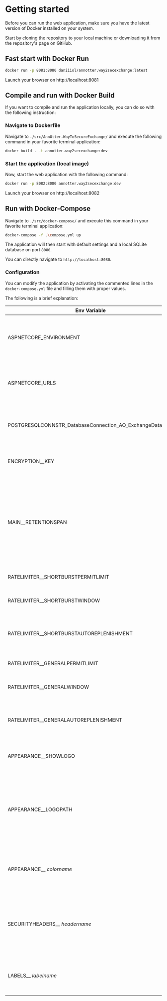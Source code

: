 # Getting started

Before you can run the web application, make sure you have the latest version of Docker installed on your system.

Start by cloning the repository to your local machine or downloading it from the repository's page on GitHub.


## Fast start with Docker Run

```bash
docker run -p 8081:8080 daniiiol/annotter.way2secexchange:latest
```

Launch your browser on http://localhost:8081

## Compile and run with Docker Build

If you want to compile and run the application locally, you can do so with the following instruction:

### Navigate to Dockerfile
Navigate to `./src/AnnOtter.WayToSecureExchange/` and execute the following command in your favorite terminal application:

```bash
docker build . -t annotter.way2secexchange:dev
```

### Start the application (local image)
Now, start the web application with the following command:

```bash
docker run -p 8082:8080 annotter.way2secexchange:dev
```

Launch your browser on http://localhost:8082

## Run with Docker-Compose

Navigate to `./src/docker-compose/` and execute this command in your favorite terminal application: 

```bash
docker-compose -f .\compose.yml up
```

The application will then start with default settings and a local SQLite database on port `8080`. 

You can directly navigate to `http://localhost:8080`.

### Configuration

You can modify the application by activating the commented lines in the `docker-compose.yml` file and filling them with proper values.

The following is a brief explanation:

| Env Variable | Description | Example | Example Description |
|---|---|---|--|
| ASPNETCORE_ENVIRONMENT | The environment in which the web application is running (e.g., Development, Production). | `Production` | Runs the application in "Production" mode
| ASPNETCORE_URLS | The URLs on which the web application listens for incoming requests (e.g., http://+:80). | `http://+:80` | Runs the application on HTTP port 80
| POSTGRESQLCONNSTR_DatabaseConnection_AO_ExchangeDatabase | The connection string for the PostgreSQL database used by the application. | `Server=db.server.local;Database=ao_exchangedb;Port=5432;User Id=myUser;Password=myPassword;` | Uses the specified PostgreSQL database instead of an internal SQLite DB.
| ENCRYPTION__KEY | The base64-encoded 256-bit key used for double encryption. | `PmMRx1J8EccLYqC4boe62R8s/Ahkh1YnzueM96MqAgc=` | Uses the sample key for server-side encryption.
| MAIN__RETENTIONSPAN | The time span for retaining secrets in the application, e.g., deleting all secrets older than 30 days.<br><br>If you set `00.00:00:00`, the deletion of secrets will be disabled (not recommended). | `30.00:00:00` | Deletes all secrets older than 30 days
| RATELIMITER__SHORTBURSTPERMITLIMIT | The permit limit for short burst rate limiting. | `6` | Maximum 6 requests possible within the valid SHORTBURSTWINDOW.
| RATELIMITER__SHORTBURSTWINDOW | The window duration for short burst rate limiting. | `2` | The time limit for SHORTBURSTPERMITLIMIT is 2 seconds
| RATELIMITER__SHORTBURSTAUTOREPLENISHMENT | Whether short burst rate limiting auto-replenishes permits (true or false). | `true` | Specifies that the FixedWindowRateLimiter refreshes the counters automatically.
| RATELIMITER__GENERALPERMITLIMIT | The permit limit for general rate limiting. | `20` | Maximum 20 requests possible within the valid GENERALWINDOW
| RATELIMITER__GENERALWINDOW | The window duration for general rate limiting. | `30` | The time limit for GENERALPERMITLIMIT is 30 seconds
| RATELIMITER__GENERALAUTOREPLENISHMENT | Whether general rate limiting auto-replenishes permits (true or false). | `true` | Specifies that the FixedWindowRateLimiter refreshes the counters automatically.
| APPEARANCE__SHOWLOGO | Whether to show the application's logo (true or false). | `true` | The logo will be displayed on the page.
| APPEARANCE__LOGOPATH | The path to the application's logo image. <br><br>As other examples there are: `/img/aow2se-logo2.png` or `/img/aow2se-logo.png` built-in. | `/img/aow2se-logo3.png` | The specified logo will be loaded according to the sample address.
| APPEARANCE__ _colorname_ | If you would like to change the app colors, you can overwrite almost all hex-codes.  | See `appsettings.json` for all colors. | A valid HTML hex color code starts with a hash (#) followed by exactly 3 or 6 hexadecimal characters. E.g. `#123456`
| SECURITYHEADERS__ _headername_ | A specific security header name. <br><br>If you set an empty value, the specific security header will be disabled. | See `appsettings.json` for all security headers. | -
| LABELS__ _labelname_ | If you don't like the pirate language, you can overwrite almost all static display texts.  | See `appsettings.json` for all label names. | -